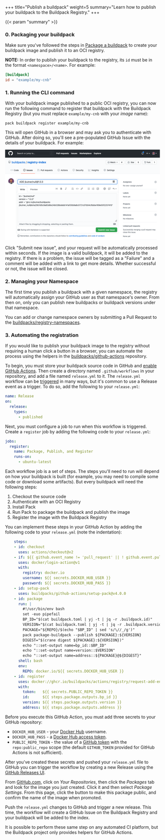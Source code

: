 +++
title="Publish a buildpack"
weight=5
summary="Learn how to publish your buildpack to the Buildpack Registry."
+++

{{< param "summary" >}}

### 0. Packaging your buildpack

Make sure you've followed the steps in [Package a buildpack][package] to create your buildpack image and publish it to an OCI registry.

**NOTE:** In order to publish your buildpack to the registry, its `id` must be in the format `<namespace>/<name>`. For example:

```toml
[buildpack]
id = "example/my-cnb"
```

### 1. Running the CLI command

With your buildpack image published to a public OCI registry, you can now run the following command to register that buildpack with the Buildpack Registry (but you must replace `example/my-cnb` with your _image_ name):

```shell script
pack buildpack register example/my-cnb
```

This will open GitHub in a browser and may ask you to authenticate with GitHub. After doing so, you'll see a pre-populated GitHub Issue with the details of your buildpack. For example:

<img src="/images/registry-add-buildpack.png" />

Click "Submit new issue", and your request will be automatically processed within seconds. If the image is a valid buildpack, it will be added to the registry. If there is a problem, the issue will be tagged as a "Failure" and a comment will be added with a link to get more details. Whether successful or not, the issue will be closed.

### 2. Managing your Namespace

The first time you publish a buildpack with a given namespace, the registry will automatically assign your GitHub user as that namespace's owner. From then on, only you can publish new buildpacks or buildpack versions under that namespace.

You can add or change namespace owners by submitting a Pull Request to the [buildpacks/registry-namespaces](https://github.com/buildpacks/registry-namespaces/).

### 3. Automating the registration

If you would like to publish your buildpack image to the registry without requiring a human click a button in a browser, you can automate the process using the helpers in the [buildpacks/github-actions][github-actions] repository.

To begin, you must store your buildpack source code in GitHub and [enable GitHub Actions](https://github.com/features/actions). Then create a directory named `.github/workflows` in your repository, and add a file named `release.yml` to it. The `release.yml` workflow can be [triggered](https://docs.github.com/en/actions/reference/events-that-trigger-workflows) in many ways, but it's common to use a Release event as a trigger. To do so, add the following to your `release.yml`:

```yaml
name: Release
on:
  release:
    types:
      - published
```

Next, you must configure a job to run when this workflow is triggered. Create a `register` job by adding the following code to your `release.yml`:

```yaml
jobs:
  register:
    name: Package, Publish, and Register
    runs-on:
      - ubuntu-latest
```

Each workflow job is a set of steps. The steps you'll need to run will depend on how your buildpack is built (for example, you may need to compile some code or download some artifacts). But every buildpack will need the following steps:

1. Checkout the source code
1. Authenticate with an OCI Registry
1. Install Pack
1. Run Pack to package the buildpack and publish the image
1. Register the image with the Buildpack Registry

You can implement these steps in your GitHub Action by adding the following code to your `release.yml` (note the indentation):

```yaml
    steps:
    - id: checkout
      uses: actions/checkout@v2
    - if: ${{ github.event_name != 'pull_request' || ! github.event.pull_request.head.repo.fork }}
      uses: docker/login-action@v1
      with:
        registry: docker.io
        username: ${{ secrets.DOCKER_HUB_USER }}
        password: ${{ secrets.DOCKER_HUB_PASS }}
    - id: setup-pack
      uses: buildpacks/github-actions/setup-pack@v4.0.0
    - id: package
      run: |
        #!/usr/bin/env bash
        set -euo pipefail
        BP_ID="$(cat buildpack.toml | yj -t | jq -r .buildpack.id)"
        VERSION="$(cat buildpack.toml | yj -t | jq -r .buildpack.version)"
        PACKAGE="${REPO}/$(echo "$BP_ID" | sed 's/\//_/g')"
        pack package-buildpack --publish ${PACKAGE}:${VERSION}
        DIGEST="$(crane digest ${PACKAGE}:${VERSION})"
        echo "::set-output name=bp_id::$BP_ID"
        echo "::set-output name=version::$VERSION"
        echo "::set-output name=address::${PACKAGE}@${DIGEST}"
      shell: bash
      env:
        REPO: docker.io/${{ secrets.DOCKER_HUB_USER }}
    - id: register
      uses: docker://ghcr.io/buildpacks/actions/registry/request-add-entry:4.0.0
      with:
        token:   ${{ secrets.PUBLIC_REPO_TOKEN }}
        id:      ${{ steps.package.outputs.bp_id }}
        version: ${{ steps.package.outputs.version }}
        address: ${{ steps.package.outputs.address }}
```

Before you execute this GitHub Action, you must add three secrets to your GitHub repository:

* `DOCKER_HUB_USER` - your [Docker Hub](https://hub.docker.com/settings/general) username.
* `DOCKER_HUB_PASS` - a [Docker Hub access token](https://hub.docker.com/settings/security).
* `PUBLIC_REPO_TOKEN` - the value of a [GitHub token](https://github.com/settings/tokens/new) with the `repo:public_repo` scope (the default `GITHUB_TOKEN` provided for GitHub Actions is not sufficient).

After you've created these secrets and pushed your `release.yml` file to GitHub you can trigger the workflow by creating a new Release using the [GitHub Releases UI](https://docs.github.com/en/github/administering-a-repository/about-releases).

From [GitHub.com](https://github.com), click on _Your Repositories_, then click the _Packages_ tab and look for the image you just created. Click it and then select _Package Settings_. From this page, click the button to make this package public, and confirm the name of the image when promoted.

Push the `release.yml` changes to GitHub and trigger a new release. This time, the workflow will create a GitHub Issue on the Buildpack Registry and your buildpack will be added to the index.

It is possible to perform these same step on any automated CI platform, but the Buildpack project only provides helpers for GitHub Actions.

[package]: /docs/buildpack-author-guide/package-a-buildpack/
[github-actions]: https://github.com/buildpacks/github-actions

